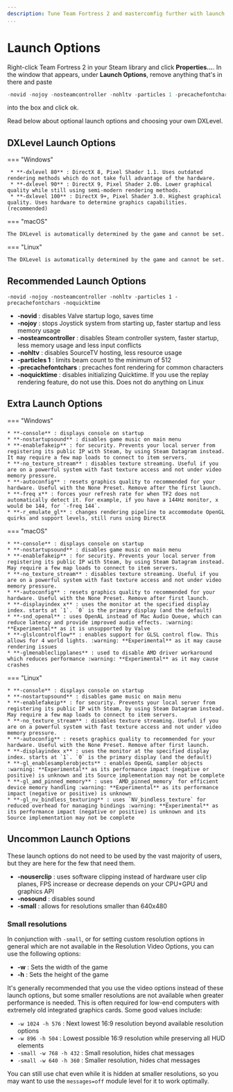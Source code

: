```yaml
---
description: Tune Team Fortress 2 and mastercomfig further with launch options.
...
```


# Launch Options

Right-click Team Fortress 2 in your Steam library and click **Properties...**. In the window that appears, under **Launch Options**, remove
anything that's in there and paste

```c
-novid -nojoy -nosteamcontroller -nohltv -particles 1 -precachefontchars -noquicktime
```

into the box and click ok.

Read below about optional launch options and choosing your own DXLevel.

## DXLevel Launch Options

=== "Windows"

     * **-dxlevel 80** : DirectX 8, Pixel Shader 1.1. Uses outdated rendering methods which do not take full advantage of the hardware.
     * **-dxlevel 90** : DirectX 9, Pixel Shader 2.0b. Lower graphical quality while still using semi-modern rendering methods.
     * **-dxlevel 100** : DirectX 9+, Pixel Shader 3.0. Highest graphical quality. Uses hardware to determine graphics capabilities. (recommended)

=== "macOS"

    The DXLevel is automatically determined by the game and cannot be set.

=== "Linux"

    The DXLevel is automatically determined by the game and cannot be set.

## Recommended Launch Options

`-novid -nojoy -nosteamcontroller -nohltv -particles 1 -precachefontchars -noquicktime`

* **-novid** : disables Valve startup logo, saves time
* **-nojoy** : stops Joystick system from starting up, faster startup and less memory usage
* **-nosteamcontroller** : disables Steam controller system, faster startup, less memory usage and less input conflicts
* **-nohltv** : disables SourceTV hosting, less resource usage
* **-particles 1** : limits beam count to the minimum of 512
* **-precachefontchars** : precaches font rendering for common characters
* **-noquicktime** : disables initializing Quicktime. If you use the replay rendering feature, do not use this. Does not do anything on Linux

## Extra Launch Options

=== "Windows"

    * **-console** : displays console on startup
    * **-nostartupsound** : disables game music on main menu
    * **-enablefakeip** : for security. Prevents your local server from registering its public IP with Steam, by using Steam Datagram instead. It may require a few map loads to connect to item servers.
    * **-no_texture_stream** : disables texture streaming. Useful if you are on a powerful system with fast texture access and not under video memory pressure.
    * **-autoconfig** : resets graphics quality to recommended for your hardware. Useful with the None Preset. Remove after the first launch.
    * **-freq x** : forces your refresh rate for when TF2 does not automatically detect it. For example, if you have a 144Hz monitor, x would be 144, for `-freq 144`.
    * **-r_emulate_gl** : changes rendering pipeline to accommodate OpenGL quirks and support levels, still runs using DirectX

=== "macOS"

    * **-console** : displays console on startup
    * **-nostartupsound** : disables game music on main menu
    * **-enablefakeip** : for security. Prevents your local server from registering its public IP with Steam, by using Steam Datagram instead. May require a few map loads to connect to item servers.
    * **-no_texture_stream** : disables texture streaming. Useful if you are on a powerful system with fast texture access and not under video memory pressure.
    * **-autoconfig** : resets graphics quality to recommended for your hardware. Useful with the None Preset. Remove after first launch.
    * **-displayindex x** : uses the monitor at the specified display index. starts at `1`. `0` is the primary display (and the default)
    * **-snd_openal** : uses OpenAL instead of Mac Audio Queue, which can reduce latency and provide improved audio effects. :warning: **Experimental** as it is unsupported by Valve
    * **-glslcontrolflow** : enables support for GLSL control flow. This allows for 4 world lights. :warning: **Experimental** as it may cause rendering issues
    * **-glmenableclipplanes** : used to disable AMD driver workaround which reduces performance :warning: **Experimental** as it may cause crashes

=== "Linux"

    * **-console** : displays console on startup
    * **-nostartupsound** : disables game music on main menu
    * **-enablefakeip** : for security. Prevents your local server from registering its public IP with Steam, by using Steam Datagram instead. May require a few map loads to connect to item servers.
    * **-no_texture_stream** : disables texture streaming. Useful if you are on a powerful system with fast texture access and not under video memory pressure.
    * **-autoconfig** : resets graphics quality to recommended for your hardware. Useful with the None Preset. Remove after first launch.
    * **-displayindex x** : uses the monitor at the specified display index. starts at `1`. `0` is the primary display (and the default)
    * **-gl_enablesamplerobjects** : enables OpenGL sampler objects :warning: **Experimental** as its performance impact (negative or positive) is unknown and its Source implementation may not be complete
    * **-gl_amd_pinned_memory** : uses `AMD_pinned_memory` for efficient device memory handling :warning: **Experimental** as its performance impact (negative or positive) is unknown
    * **-gl_nv_bindless_texturing** : uses `NV_bindless_texture` for reduced overhead for managing bindings :warning: **Experimental** as its performance impact (negative or positive) is unknown and its Source implementation may not be complete

## Uncommon Launch Options

These launch options do not need to be used by the vast majority of users, but they are here for the few that need them.

* **-nouserclip** : uses software clipping instead of hardware user clip planes, FPS increase or decrease depends on your CPU+GPU and graphics API
* **-nosound** : disables sound
* **-small** : allows for resolutions smaller than 640x480

### Small resolutions

In conjunction with `-small`, or for setting custom resolution options in general which are not available in the Resolution Video Options, you can use the following options:

* **-w** : Sets the width of the game
* **-h** : Sets the height of the game

It's generally recommended that you use the video options instead of these launch options, but some smaller resolutions are not available when greater performance is needed. This is often required for low-end computers with extremely old integrated graphics cards. Some good values include:

* `-w 1024 -h 576` : Next lowest 16:9 resolution beyond available resolution options
* `-w 896 -h 504` : Lowest possible 16:9 resolution while preserving all HUD elements
* `-small -w 768 -h 432` : Small resolution, hides chat messages
* `-small -w 640 -h 360` : Smaller resolution, hides chat messages

You can still use chat even while it is hidden at smaller resolutions, so you may want to use the `messages=off` module level for it to work optimally.
